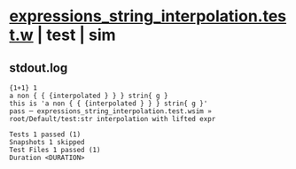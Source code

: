 # [expressions_string_interpolation.test.w](../../../../../tests/valid/expressions_string_interpolation.test.w) | test | sim

## stdout.log
```log
{1+1} 1
a non { { {interpolated } } } strin{ g }
this is 'a non { { {interpolated } } } strin{ g }'
pass ─ expressions_string_interpolation.test.wsim » root/Default/test:str interpolation with lifted expr

Tests 1 passed (1)
Snapshots 1 skipped
Test Files 1 passed (1)
Duration <DURATION>
```

